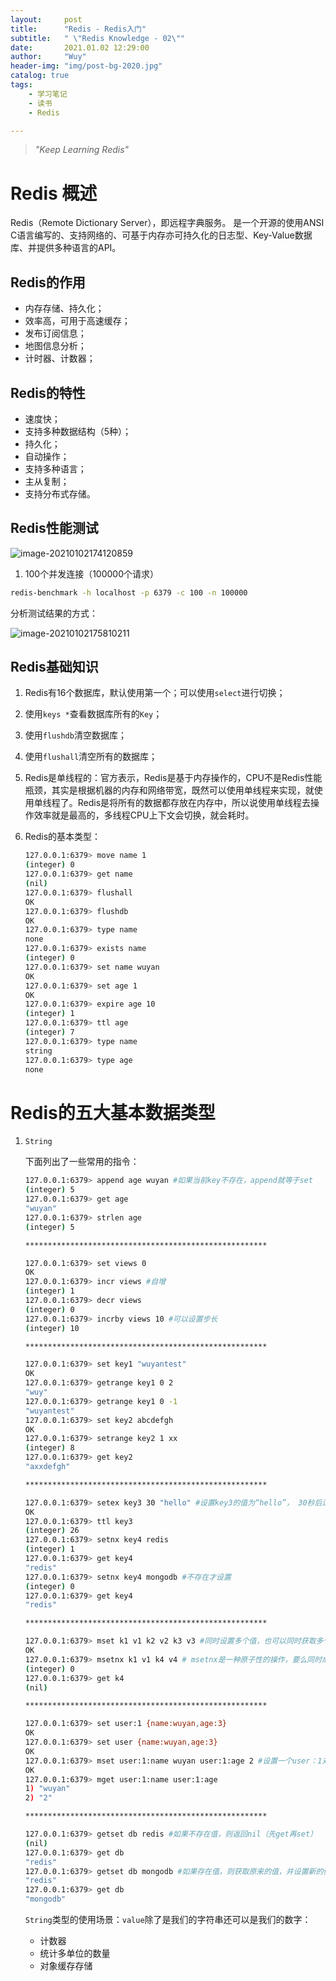 ```yaml
---
layout:     post
title:      "Redis - Redis入门"
subtitle:   " \"Redis Knowledge - 02\""
date:       2021.01.02 12:29:00
author:     "Wuy"
header-img: "img/post-bg-2020.jpg"
catalog: true
tags:
    - 学习笔记
    - 读书
    - Redis

---
```


> *"Keep Learning Redis"*

# Redis 概述

Redis（Remote Dictionary Server），即远程字典服务。
是一个开源的使用ANSI C语言编写的、支持网络的、可基于内存亦可持久化的日志型、Key-Value数据库、并提供多种语言的API。

## Redis的作用

- 内存存储、持久化；
- 效率高，可用于高速缓存；
- 发布订阅信息；
- 地图信息分析；
- 计时器、计数器；

## Redis的特性

- 速度快；
- 支持多种数据结构（5种）；
- 持久化；
- 自动操作；
- 支持多种语言；
- 主从复制；
- 支持分布式存储。

## Redis性能测试

![image-20210102174120859](https://i.loli.net/2021/01/02/6L4CPxIjlYoyTWn.png)

1. 100个并发连接（100000个请求）

```bash
redis-benchmark -h localhost -p 6379 -c 100 -n 100000
```

分析测试结果的方式：

![image-20210102175810211](https://i.loli.net/2021/01/02/huMY6tky4ivzgJp.png)

## Redis基础知识

1. Redis有16个数据库，默认使用第一个；可以使用`select`进行切换；

2. 使用`keys *`查看数据库所有的`Key`；

3. 使用`flushdb`清空数据库；

4. 使用`flushall`清空所有的数据库；

5. Redis是单线程的：官方表示，Redis是基于内存操作的，CPU不是Redis性能瓶颈，其实是根据机器的内存和网络带宽，既然可以使用单线程来实现，就使用单线程了。Redis是将所有的数据都存放在内存中，所以说使用单线程去操作效率就是最高的，多线程CPU上下文会切换，就会耗时。

6. Redis的基本类型：

   ```bash
   127.0.0.1:6379> move name 1
   (integer) 0
   127.0.0.1:6379> get name
   (nil)
   127.0.0.1:6379> flushall
   OK
   127.0.0.1:6379> flushdb
   OK
   127.0.0.1:6379> type name
   none
   127.0.0.1:6379> exists name
   (integer) 0
   127.0.0.1:6379> set name wuyan
   OK
   127.0.0.1:6379> set age 1
   OK
   127.0.0.1:6379> expire age 10
   (integer) 1
   127.0.0.1:6379> ttl age
   (integer) 7
   127.0.0.1:6379> type name
   string
   127.0.0.1:6379> type age
   none
   ```

   

# Redis的五大基本数据类型

1. `String`

   下面列出了一些常用的指令：

   ```bash
   127.0.0.1:6379> append age wuyan #如果当前key不存在，append就等于set
   (integer) 5
   127.0.0.1:6379> get age
   "wuyan"
   127.0.0.1:6379> strlen age
   (integer) 5
   
   ******************************************************
   
   127.0.0.1:6379> set views 0
   OK
   127.0.0.1:6379> incr views #自增
   (integer) 1
   127.0.0.1:6379> decr views
   (integer) 0
   127.0.0.1:6379> incrby views 10 #可以设置步长
   (integer) 10
   
   ******************************************************
   
   127.0.0.1:6379> set key1 "wuyantest"
   OK
   127.0.0.1:6379> getrange key1 0 2
   "wuy"
   127.0.0.1:6379> getrange key1 0 -1
   "wuyantest"
   127.0.0.1:6379> set key2 abcdefgh
   OK
   127.0.0.1:6379> setrange key2 1 xx
   (integer) 8
   127.0.0.1:6379> get key2
   "axxdefgh"
   
   ******************************************************
   
   127.0.0.1:6379> setex key3 30 "hello" #设置key3的值为“hello”， 30秒后过期
   OK
   127.0.0.1:6379> ttl key3
   (integer) 26
   127.0.0.1:6379> setnx key4 redis
   (integer) 1
   127.0.0.1:6379> get key4
   "redis"
   127.0.0.1:6379> setnx key4 mongodb #不存在才设置
   (integer) 0
   127.0.0.1:6379> get key4
   "redis"
   
   ******************************************************
   
   127.0.0.1:6379> mset k1 v1 k2 v2 k3 v3 #同时设置多个值，也可以同时获取多个值
   OK
   127.0.0.1:6379> msetnx k1 v1 k4 v4 # msetnx是一种原子性的操作，要么同时成功，要么同时失败
   (integer) 0
   127.0.0.1:6379> get k4
   (nil)
   
   ******************************************************
   
   127.0.0.1:6379> set user:1 {name:wuyan,age:3}
   OK
   127.0.0.1:6379> set user {name:wuyan,age:3}
   OK
   127.0.0.1:6379> mset user:1:name wuyan user:1:age 2 #设置一个user：1对象，值为json字符来保存一个对象，这里的key的设计比较巧妙：user:{id}:{field}
   OK
   127.0.0.1:6379> mget user:1:name user:1:age
   1) "wuyan"
   2) "2"
   
   ******************************************************
   
   127.0.0.1:6379> getset db redis #如果不存在值，则返回nil（先get再set）
   (nil)
   127.0.0.1:6379> get db
   "redis"
   127.0.0.1:6379> getset db mongodb #如果存在值，则获取原来的值，并设置新的值
   "redis"
   127.0.0.1:6379> get db
   "mongodb"
   ```

   `String`类型的使用场景：`value`除了是我们的字符串还可以是我们的数字：

   - 计数器
   - 统计多单位的数量
   - 对象缓存存储































